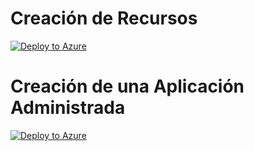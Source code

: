 # Creación de Recursos
[![Deploy to Azure](https://aka.ms/deploytoazurebutton)](https://portal.azure.com/#create/Microsoft.Template/uri/https%3a%2f%2fraw.githubusercontent.com%2fjpwagnern%2farm%2fmaster%2faplicacionadministrada%2fmainTemplate.json)

# Creación de una Aplicación Administrada
[![Deploy to Azure](https://aka.ms/deploytoazurebutton)](https://portal.azure.com/#create/Microsoft.Template/uri/https%3a%2f%2fraw.githubusercontent.com%2fjpwagnern%2farm%2fmaster%2faplicacionadministrada%2fdeploy.json)

